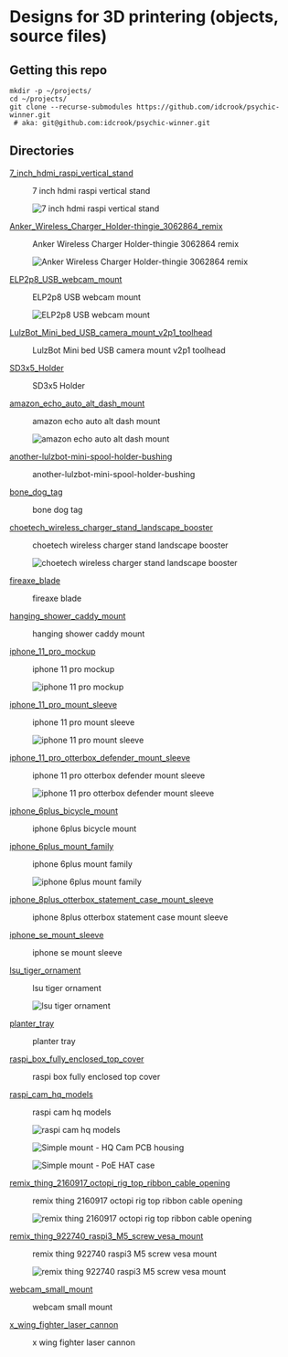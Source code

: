 Designs for 3D printering (objects, source files)
=================================================

Getting this repo
-----------------

```shell
mkdir -p ~/projects/
cd ~/projects/
git clone --recurse-submodules https://github.com/idcrook/psychic-winner.git
 # aka: git@github.com:idcrook/psychic-winner.git
```

## Directories

<dl>
<dt>

[7_inch_hdmi_raspi_vertical_stand](7_inch_hdmi_raspi_vertical_stand/#readme)

</dt><dd>
7 inch hdmi raspi vertical stand

![7 inch hdmi raspi vertical stand](7_inch_hdmi_raspi_vertical_stand/img/7_inch_hdmi_raspi_vertical_stand__front_view.png "7 inch hdmi raspi vertical stand")

</dd>

<dt>

[Anker_Wireless_Charger_Holder-thingie_3062864_remix](Anker_Wireless_Charger_Holder-thingie_3062864_remix/#readme)

</dt><dd>
Anker Wireless Charger Holder-thingie 3062864 remix

![Anker Wireless Charger Holder-thingie 3062864 remix](Anker_Wireless_Charger_Holder-thingie_3062864_remix/img/object_render.png "Anker Wireless Charger Holder-thingie 3062864 remix")

</dd>

<dt>

[ELP2p8_USB_webcam_mount](ELP2p8_USB_webcam_mount/#readme)

</dt><dd>
ELP2p8 USB webcam mount

![ELP2p8 USB webcam mount](ELP2p8_USB_webcam_mount/img/front_view.jpg "ELP2p8 USB webcam mount")

</dd>

<dt>

[LulzBot_Mini_bed_USB_camera_mount_v2p1_toolhead](LulzBot_Mini_bed_USB_camera_mount_v2p1_toolhead/#readme)

</dt><dd>
LulzBot Mini bed USB camera mount v2p1 toolhead

<!-- ![LulzBot Mini bed USB camera mount v2p1 toolhead](LulzBot_Mini_bed_USB_camera_mount_v2p1_toolhead/img/IMAGE.png "LulzBot Mini bed USB camera mount v2p1 toolhead") -->

</dd>

<dt>

[SD3x5_Holder](SD3x5_Holder/#readme)

</dt><dd>
SD3x5 Holder

<!-- ![SD3x5 Holder](SD3x5_Holder/img/IMAGE.png "SD3x5 Holder") -->

</dd>

<dt>

[amazon_echo_auto_alt_dash_mount](amazon_echo_auto_alt_dash_mount/#readme)

</dt><dd>
amazon echo auto alt dash mount

![amazon echo auto alt dash mount](amazon_echo_auto_alt_dash_mount/img/echo_auto_alt_dash_mount_a_scad.png "amazon echo auto alt dash mount")

</dd>

<dt>

[another-lulzbot-mini-spool-holder-bushing](another-lulzbot-mini-spool-holder-bushing/#readme)

</dt><dd>
another-lulzbot-mini-spool-holder-bushing

<!-- ![another-lulzbot-mini-spool-holder-bushing](another-lulzbot-mini-spool-holder-bushing/img/IMAGE.png "another-lulzbot-mini-spool-holder-bushing") -->

</dd>

<dt>

[bone_dog_tag](bone_dog_tag/#readme)

</dt><dd>
bone dog tag

<!-- ![bone dog tag](bone_dog_tag/img/IMAGE.png "bone dog tag") -->

</dd>

<dt>

[choetech_wireless_charger_stand_landscape_booster](choetech_wireless_charger_stand_landscape_booster/#readme)

</dt><dd>
choetech wireless charger stand landscape booster

![choetech wireless charger stand landscape booster](choetech_wireless_charger_stand_landscape_booster/img/3dprinted_object_in_action.jpg "choetech wireless charger stand landscape booster")

</dd>

<dt>

[fireaxe_blade](fireaxe_blade/#readme)

</dt><dd>
fireaxe blade

<!-- ![fireaxe blade](fireaxe_blade/img/IMAGE.png "fireaxe blade") -->

</dd>

<dt>

[hanging_shower_caddy_mount](hanging_shower_caddy_mount/#readme)

</dt><dd>
hanging shower caddy mount

<!-- ![hanging shower caddy mount](hanging_shower_caddy_mount/img/IMAGE.png "hanging shower caddy mount") -->

</dd>

<dt>

[iphone_11_pro_mockup](iphone_11_pro_mockup/#readme)

</dt><dd>
iphone 11 pro mockup

![iphone 11 pro mockup](iphone_11_pro_mockup/img/iphone_11_pro_rough_rear_view.png "iphone 11 pro mockup")

</dd>

<dt>

[iphone_11_pro_mount_sleeve](iphone_11_pro_mount_sleeve/#readme)

</dt><dd>
iphone 11 pro mount sleeve

![iphone 11 pro mount sleeve](iphone_11_pro_mount_sleeve/img/sleeve_back__form_monoprice.png "iphone 11 pro mount sleeve")

</dd>

<dt>

[iphone_11_pro_otterbox_defender_mount_sleeve](iphone_11_pro_otterbox_defender_mount_sleeve/#readme)

</dt><dd>
iphone 11 pro otterbox defender mount sleeve

![iphone 11 pro otterbox defender mount sleeve](iphone_11_pro_otterbox_defender_mount_sleeve/img/print_front__obx_defender.jpg "iphone 11 pro otterbox defender mount sleeve")

</dd>

<dt>

[iphone_6plus_bicycle_mount](iphone_6plus_bicycle_mount/#readme)

</dt><dd>
iphone 6plus bicycle mount

<!-- ![iphone 6plus bicycle mount](iphone_6plus_bicycle_mount/img/IMAGE.png "iphone 6plus bicycle mount") -->

</dd>

<dt>

[iphone_6plus_mount_family](iphone_6plus_mount_family/#readme)

</dt><dd>
iphone 6plus mount family

![iphone 6plus mount family](iphone_6plus_mount_family/img/cupholder2_assembled_in_car.jpg "iphone 6plus mount family")

</dd>

<dt>

[iphone_8plus_otterbox_statement_case_mount_sleeve](iphone_8plus_otterbox_statement_case_mount_sleeve/#readme)

</dt><dd>
iphone 8plus otterbox statement case mount sleeve

<!-- ![iphone 8plus otterbox statement case mount sleeve](iphone_8plus_otterbox_statement_case_mount_sleeve/img/IMAGE.png "iphone 8plus otterbox statement case mount sleeve") -->

</dd>

<dt>

[iphone_se_mount_sleeve](iphone_se_mount_sleeve/#readme)

</dt><dd>
iphone se mount sleeve

<!-- ![iphone se mount sleeve](iphone_se_mount_sleeve/img/IMAGE.png "iphone se mount sleeve") -->

</dd>

<dt>

[lsu_tiger_ornament](lsu_tiger_ornament/#readme)

</dt><dd>
lsu tiger ornament

![lsu tiger ornament](lsu_tiger_ornament/img/lsu_tiger_ornament__dual_extrusion.png "lsu tiger ornament")

</dd>

<dt>

[planter_tray](planter_tray/#readme)

</dt><dd>
planter tray

<!-- ![planter tray](planter_tray/img/IMAGE.png "planter tray") -->

</dd>

<dt>

[raspi_box_fully_enclosed_top_cover](raspi_box_fully_enclosed_top_cover/#readme)

</dt><dd>
raspi box fully enclosed top cover

<!-- ![raspi box fully enclosed top cover](raspi_box_fully_enclosed_top_cover/img/IMAGE.png "raspi box fully enclosed top cover") -->

</dd>

<dt>

[raspi_cam_hq_models](raspi_cam_hq_models/#readme)

</dt><dd>
raspi cam hq models

![raspi cam hq models](raspi_cam_hq_models/img/assemblies_with_and_without_adapters_lenses.png "raspi cam hq models")

![Simple mount - HQ Cam PCB housing](raspi_cam_hq_models/img/hqcam_pcb_housing_with_attached_arms.png)

![Simple mount - PoE HAT case](raspi_cam_hq_models/img/piHQcam_simple_mount_poe_hat_case.png)

</dd>

<dt>

[remix_thing_2160917_octopi_rig_top_ribbon_cable_opening](remix_thing_2160917_octopi_rig_top_ribbon_cable_opening/#readme)

</dt><dd>
remix thing 2160917 octopi rig top ribbon cable opening

![remix thing 2160917 octopi rig top ribbon cable opening](remix_thing_2160917_octopi_rig_top_ribbon_cable_opening/img/slot_object_render.png "remix thing 2160917 octopi rig top ribbon cable opening")

</dd>

<dt>

[remix_thing_922740_raspi3_M5_screw_vesa_mount](remix_thing_922740_raspi3_M5_screw_vesa_mount/#readme)

</dt><dd>
remix thing 922740 raspi3 M5 screw vesa mount

![remix thing 922740 raspi3 M5 screw vesa mount](remix_thing_922740_raspi3_M5_screw_vesa_mount/img/object_render.png "remix thing 922740 raspi3 M5 screw vesa mount")

</dd>

<dt>

[webcam_small_mount](webcam_small_mount/#readme)

</dt><dd>
webcam small mount

<!-- ![webcam small mount](webcam_small_mount/img/IMAGE.png "webcam small mount") -->

</dd>

<dt>

[x_wing_fighter_laser_cannon](x_wing_fighter_laser_cannon/#readme)

</dt><dd>
x wing fighter laser cannon

<!-- ![x wing fighter laser cannon](x_wing_fighter_laser_cannon/img/IMAGE.png "x wing fighter laser cannon") -->

</dd>

</dl>
